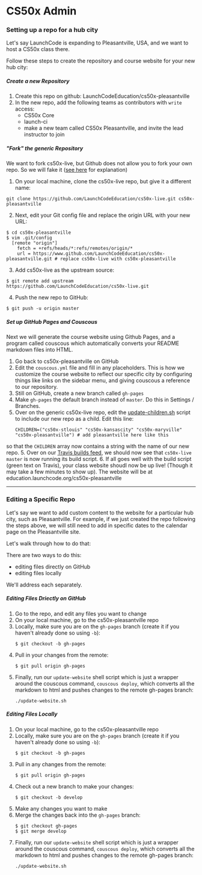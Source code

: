 # CS50x Admin

### Setting up a repo for a hub city

Let's say LaunchCode is expanding to Pleasantville, USA, and we want to host a CS50x class there.

Follow these steps to create the repository and course website for your new hub city:

##### Create a new Repository

1. Create this repo on github: LaunchCodeEducation/cs50x-pleasantville
2. In the new repo, add the following teams as contributors with `write` access:
    * CS50x Core
    * launch-ci
    * make a new team called CS50x Pleasantville, and invite the lead instructor to join

##### "Fork" the generic Repository

We want to fork cs50x-live, but Github does not allow you to fork your own repo. So we will fake it (<a href="http://bitdrift.com/post/4534738938/fork-your-own-project-on-github" target="_blank">see here</a> for explanation)

1. On your local machine, clone the cs50x-live repo, but give it a different name:

  ```
  git clone https://github.com/LaunchCodeEducation/cs50x-live.git cs50x-pleasantville
  ```
  
2. Next, edit your Git config file and replace the origin URL with your new URL:

  ```
  $ cd cs50x-pleasantville
  $ vim .git/config
    [remote "origin"]
      fetch = +refs/heads/*:refs/remotes/origin/*
      url = https://www.github.com/LaunchCodeEducation/cs50x-pleasantville.git # replace cs50x-live with cs50x-pleasantville
  ```
  
3. Add cs50x-live as the upstream source:

  ```
  $ git remote add upstream https://github.com/LaunchCodeEducation/cs50x-live.git
  ```
  
4. Push the new repo to GitHub:

  ```
  $ git push -u origin master
  ```
  
##### Set up GitHub Pages and Couscous

Next we will generate the course website using Github Pages, and a program called couscous which automatically converts your README markdown files into HTML.

1. Go back to cs50x-pleasantville on GitHub
1. Edit the `couscous.yml` file and fill in any placeholders. This is how we customize the course website to reflect our specific city by configuring things like links on the sidebar menu, and giving couscous a reference to our repository.
2. Still on GitHub, create a new branch called `gh-pages`
3. Make `gh-pages` the default branch instead of `master`. Do this in Settings / Branches.
4. Over on the generic cs50x-live repo, edit the <a href="https://github.com/LaunchCodeEducation/cs50x-live/blob/master/scripts/update-children.sh" target="_blank">update-children.sh</a> script to include our new repo as a child. Edit this line:
   ```
   CHILDREN=("cs50x-stlouis" "cs50x-kansascity" "cs50x-maryville" "cs50x-pleasantville") # add pleasantville here like this
   ```
so that the `CHILDREN` array now contains a string with the name of our new repo.
5. Over on our <a href="https://travis-ci.org/LaunchCodeEducation/cs50x-live/builds/" target="_blank">Travis builds feed</a>, we should now see that `cs50x-live master` is now running its build script.
6. If all goes well with the build script (green text on Travis), your class website shoudl now be up live! (Though it may take a few minutes to show up). The website will be at education.launchcode.org/cs50x-pleasantville

***

### Editing a Specific Repo

Let's say we want to add custom content to the website for a particular hub city, such as Pleasantville. For example, if we just created the repo following the steps above, we will still need to add in specific dates to the calendar page on the Pleasantville site.

Let's walk through how to do that:

There are two ways to do this: 
* editing files directly on GitHub
* editing files locally

We'll address each separately.

##### Editing Files Driectly on GitHub
1. Go to the repo, and edit any files you want to change
2. On your local machine, go to the cs50x-pleasantville repo
3. Locally, make sure you are on the `gh-pages` branch (create it if you haven't already done so using `-b`):
   ```
   $ git checkout -b gh-pages
   ```
4. Pull in your changes from the remote:
   ```
   $ git pull origin gh-pages
   ```
5. Finally, run our `update-website` shell script which is just a wrapper around the couscous command, `couscous deploy`, which converts all the markdown to html and pushes changes to the remote gh-pages branch:
   ```
   ./update-website.sh
   ```
   
##### Editing Files Locally
1. On your local machine, go to the cs50x-pleasantville repo
2. Locally, make sure you are on the `gh-pages` branch (create it if you haven't already done so using `-b`):
   ```
   $ git checkout -b gh-pages
   ```
3. Pull in any changes from the remote:
   ```
   $ git pull origin gh-pages
   ```
4. Check out a new branch to make your changes:
   ```
   $ git checkout -b develop
   ```
5. Make any changes you want to make
6. Merge the changes back into the `gh-pages` branch:
   ```
   $ git checkout gh-pages 
   $ git merge develop
   ```
7. Finally, run our `update-website` shell script which is just a wrapper around the couscous command, `couscous deploy`, which converts all the markdown to html and pushes changes to the remote gh-pages branch:
   ```
   ./update-website.sh
   ```
